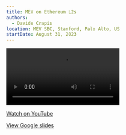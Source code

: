 ```yaml
---
title: MEV on Ethereum L2s
authors:
  - Davide Crapis
location: MEV SBC, Stanford, Palo Alto, US
startDate: August 31, 2023
---
```


<video src="https://youtu.be/1mlkSz2IP00?si=gC-CCZsKYvI0pPpz"></video>

[Watch on YouTube](https://youtu.be/1mlkSz2IP00?si=gC-CCZsKYvI0pPpz)

[View Google slides](https://drive.google.com/file/d/1djUGYvAl79YCKqgqHsoBrpXhJszsIzmM/view?usp=sharing)
